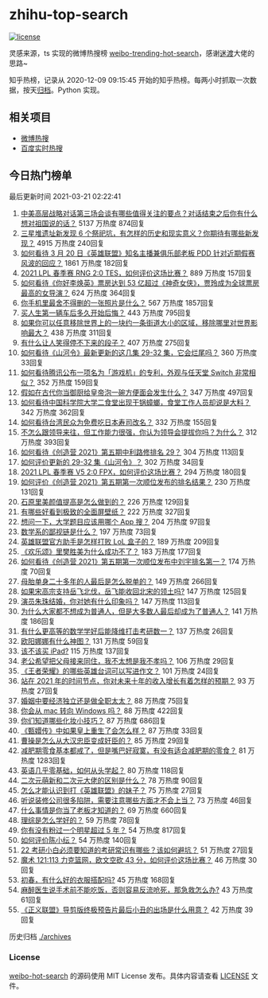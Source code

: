 # zhihu-top-search

[![license](https://img.shields.io/github/license/Arrackisarookie/zhihu-top-search)](https://github.com/Arrackisarookie/zhihu-top-search/blob/master/LICENSE)

灵感来源，ts 实现的微博热搜榜 [weibo-trending-hot-search](https://github.com/justjavac/weibo-trending-hot-search)，感谢[迷渡](https://github.com/justjavac)大佬的思路~

知乎热榜，记录从 2020-12-09 09:15:45 开始的知乎热榜。每两小时抓取一次数据，按天[归档](./archives)。Python 实现。

## 相关项目
+ [微博热搜](https://github.com/Arrackisarookie/weibo-hot-search)
+ [百度实时热搜](https://github.com/Arrackisarookie/baidu-hot-search)

## 今日热门榜单

<!-- Rank Begin -->

最后更新时间 2021-03-21 02:22:41

1. [中美高层战略对话第三场会谈有哪些值得关注的要点？对话结束之后你有什么想对祖国说的话？](https://www.zhihu.com/question/450288982) 5137 万热度 874回复
1. [三星堆遗址新发现 6 个祭祀坑，有怎样的历史和现实意义？你期待有哪些新发现？](https://www.zhihu.com/question/450138202) 4915 万热度 240回复
1. [如何看待 3 月 20 日《英雄联盟》知名主播兼俱乐部老板 PDD 针对近期假赛风波的回应？](https://www.zhihu.com/question/450300736) 1861 万热度 182回复
1. [2021 LPL 春季赛 RNG 2:0 TES，如何评价这场比赛？](https://www.zhihu.com/question/450362290) 889 万热度 157回复
1. [如何看待《你好李焕英》票房达到 53 亿超过《神奇女侠》，贾玲成为全球票房最高的女导演？](https://www.zhihu.com/question/450310955) 624 万热度 364回复
1. [你手机里最舍不得删的一张照片是什么？](https://www.zhihu.com/question/60334228) 567 万热度 1857回复
1. [买人生第一辆车后多久开始后悔？](https://www.zhihu.com/question/354985985) 443 万热度 795回复
1. [如果你可以任意移除世界上的一块约一条街道大小的区域，移除哪里对世界影响最大？](https://www.zhihu.com/question/442291526) 438 万热度 311回复
1. [有什么让人笑得停不下来的段子？](https://www.zhihu.com/question/442478358) 407 万热度 275回复
1. [如何看待《山河令》最新更新的这几集 29-32 集，它会烂尾吗？](https://www.zhihu.com/question/450258363) 360 万热度 33回复
1. [如何看待腾讯公布一项名为「游戏机」的专利，外观与任天堂 Switch 非常相似？](https://www.zhihu.com/question/450180212) 352 万热度 159回复
1. [假如在古代你当御厨给皇帝泡一碗方便面会发生什么？](https://www.zhihu.com/question/396487713) 347 万热度 497回复
1. [如何看待中国科学院大学二食堂出现干锅蟑螂，食堂工作人员却说是大料？](https://www.zhihu.com/question/450208993) 342 万热度 362回复
1. [如何看待台湾民众为免费吃日本寿司改名？](https://www.zhihu.com/question/450021345) 332 万热度 155回复
1. [不怎么跟领导来往，但工作能力很强，你认为领导会提拔你吗？为什么？](https://www.zhihu.com/question/365265081) 312 万热度 393回复
1. [如何看待《创造营 2021》第五期中利路修排名 29？](https://www.zhihu.com/question/450369167) 304 万热度 113回复
1. [如何评价更新的 29-32 集《山河令》？](https://www.zhihu.com/question/450228830) 302 万热度 34回复
1. [2021 LPL 春季赛 V5 2:0 FPX，如何评价这场比赛？](https://www.zhihu.com/question/450343020) 294 万热度 180回复
1. [如何评价《创造营 2021》第五期第一次顺位发布的排名结果？](https://www.zhihu.com/question/450352710) 230 万热度 131回复
1. [石原里美颜值提高是怎么做到的？](https://www.zhihu.com/question/49485727) 226 万热度 129回复
1. [有哪些好看到极致的全面屏壁纸？](https://www.zhihu.com/question/355622622) 222 万热度 327回复
1. [想问一下，大学题目应该用哪个 App 搜？](https://www.zhihu.com/question/298200477) 204 万热度 97回复
1. [数学系的鄙视链是什么？](https://www.zhihu.com/question/353756542) 197 万热度 73回复
1. [英雄联盟官方助手是怎样打败 LoL 盒子的？](https://www.zhihu.com/question/28028374) 189 万热度 209回复
1. [《欢乐颂》里樊胜美为什么成功不了？](https://www.zhihu.com/question/44713226) 183 万热度 177回复
1. [如何看待《创造营 2021》第五期第一次顺位发布中刘宇排名第一？](https://www.zhihu.com/question/450352895) 174 万热度 70回复
1. [母胎单身二十多年的人最后是怎么脱单的？](https://www.zhihu.com/question/413346212) 149 万热度 266回复
1. [如果宋高宗支持岳飞北伐，岳飞能收回北宋的领土吗?](https://www.zhihu.com/question/444059876) 147 万热度 125回复
1. [演员朱珠结婚，你对她有什么印象吗？](https://www.zhihu.com/question/450031458) 147 万热度 113回复
1. [为什么大家都不想成为普通人，但是大多数人最后却成为了普通人？](https://www.zhihu.com/question/444717248) 141 万热度 186回复
1. [有什么更高等的数学学好后能降维打击考研数一？](https://www.zhihu.com/question/421541751) 137 万热度 26回复
1. [欧阳娜娜有什么神图？](https://www.zhihu.com/question/323285274) 131 万热度 59回复
1. [该不该买 iPad?](https://www.zhihu.com/question/425200504) 115 万热度 137回复
1. [老公希望把父母接来同住，我不太想是我不孝吗？](https://www.zhihu.com/question/450268432) 106 万热度 29回复
1. [《王者荣耀》的哪些英雄台词可以写进作文？](https://www.zhihu.com/question/447872641) 101 万热度 24回复
1. [站在 2021 年的时间节点，你对未来十年的收入增长有着怎样的预期？](https://www.zhihu.com/question/442319094) 93 万热度 27回复
1. [婚姻中要经济独立还是做全职太太？](https://www.zhihu.com/question/445766299) 88 万热度 75回复
1. [你会从 mac 转向 Windows 吗？](https://www.zhihu.com/question/395451767) 88 万热度 422回复
1. [你们知道哪些化妆小技巧？](https://www.zhihu.com/question/277636005) 87 万热度 686回复
1. [《甄嬛传》中如果皇上重生了会怎么样？](https://www.zhihu.com/question/347047703) 87 万热度 33回复
1. [曹操是怎么从大汉忠臣变成奸臣的？](https://www.zhihu.com/question/447502316) 85 万热度 29回复
1. [减肥期零食基本都戒了，但是嘴巴好寂寞，有没有适合减肥期的零食？](https://www.zhihu.com/question/38720782) 81 万热度 1283回复
1. [英语几乎零基础，如何从头学起？](https://www.zhihu.com/question/38491042) 80 万热度 118回复
1. [二次元萌新和二次元大佬的区别是什么？](https://www.zhihu.com/question/445208265) 78 万热度 90回复
1. [怎么才能认识到打《英雄联盟》的妹子？](https://www.zhihu.com/question/449938857) 75 万热度 27回复
1. [听说装修公司很多陷阱，需要注意哪些方面才不会上当？](https://www.zhihu.com/question/35486495) 73 万热度 46回复
1. [什么事情是你当了老板才知道的？](https://www.zhihu.com/question/364147974) 69 万热度 660回复
1. [理综是怎么学好的？](https://www.zhihu.com/question/384748313) 59 万热度 78回复
1. [你有没有粉过一个明星超过 5 年？](https://www.zhihu.com/question/445728082) 54 万热度 817回复
1. [如何评价陈小纭？](https://www.zhihu.com/question/301856741) 54 万热度 140回复
1. [22 考研小白必须要知道的考研常识有哪些？该如何避坑？](https://www.zhihu.com/question/449963031) 51 万热度 27回复
1. [魔术 121:113 力克篮网，欧文空砍 43 分，如何评价这场比赛？](https://www.zhihu.com/question/450276775) 46 万热度 30回复
1. [初春，有什么好的衣服搭配吗?](https://www.zhihu.com/question/378937840) 45 万热度 168回复
1. [麻醉医生说手术前不能吃饭，否则容易反流呛死，那急救怎么办?](https://www.zhihu.com/question/446657925) 43 万热度 61回复
1. [《正义联盟》导剪版终极预告片最后小丑的出场是什么用意？](https://www.zhihu.com/question/444463550) 42 万热度 39回复
<!-- Rank End -->

历史归档 [./archives](./archives)

### License

[weibo-hot-search](https://github.com/Arrackisarookie/zhihu-top-search) 的源码使用 MIT License 发布。具体内容请查看 [LICENSE](./LICENSE) 文件。
